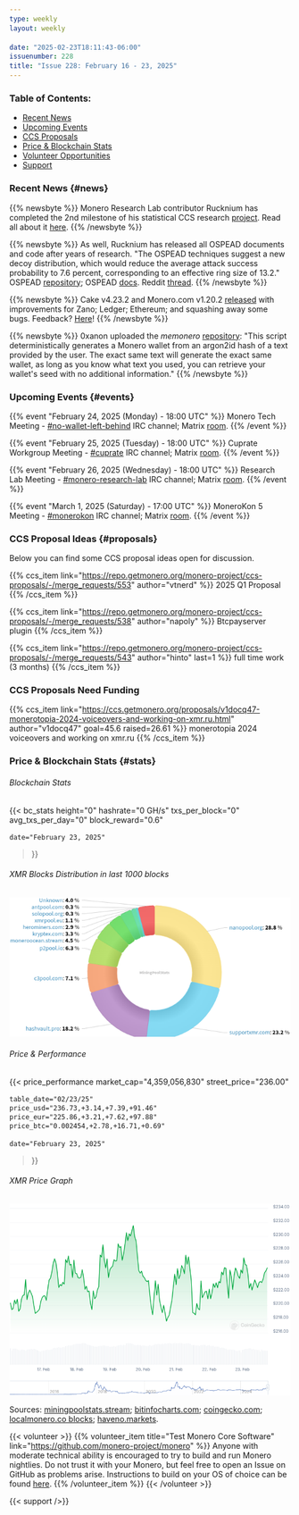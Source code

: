 ```yaml
---
type: weekly
layout: weekly

date: "2025-02-23T18:11:43-06:00"
issuenumber: 228
title: "Issue 228: February 16 - 23, 2025"
---
```


### Table of Contents:

- [Recent News](#news)
- [Upcoming Events](#events)
- [CCS Proposals](#proposals)
- [Price & Blockchain Stats](#stats)
- [Volunteer Opportunities](#volunteer)
- [Support](#support)

### Recent News {#news}

{{% newsbyte %}}
Monero Research Lab contributor Rucknium has completed the 2nd milestone of his statistical CCS research [project](https://ccs.getmonero.org/proposals/Rucknium-Statistical-Research.html). Read all about it [here](https://repo.getmonero.org/monero-project/ccs-proposals/-/merge_requests/439#note_28789).
{{% /newsbyte %}}

{{% newsbyte %}}
As well, Rucknium has released all OSPEAD documents and code after years of research. "The OSPEAD techniques suggest a new decoy distribution, which would reduce the average attack success probability to 7.6 percent, corresponding to an effective ring size of 13.2." OSPEAD [repository](https://github.com/Rucknium/OSPEAD); OSPEAD [docs](https://rucknium.github.io/OSPEAD/CCS-milestone-2/OSPEAD-docs/_book/). Reddit [thread](https://redlib.zaggy.nl/r/Monero/comments/1ivnef8/rucknium_has_published_ospead_findings_showing/).
{{% /newsbyte %}}

{{% newsbyte %}}
Cake v4.23.2 and Monero.com v1.20.2 [released](https://github.com/cake-tech/cake_wallet/releases/tag/v4.23.2) with improvements for Zano; Ledger; Ethereum; and squashing away some bugs. Feedback? [Here](https://forum.cakewallet.com/)!
{{% /newsbyte %}}

{{% newsbyte %}}
0xanon uploaded the _memonero_ [repository](https://codeberg.org/0xanon/memonero): "This script deterministically generates a Monero wallet from an argon2id hash of a text provided by the user. The exact same text will generate the exact same wallet, as long as you know what text you used, you can retrieve your wallet's seed with no additional information."
{{% /newsbyte %}}

### Upcoming Events {#events}

{{% event "February 24, 2025 (Monday) - 18:00 UTC" %}}
Monero Tech Meeting - [#no-wallet-left-behind](irc://irc.libera.chat/#no-wallet-left-behind) IRC channel; Matrix [room](https://matrix.to/#/#no-wallet-left-behind:monero.social).
{{% /event %}}

{{% event "February 25, 2025 (Tuesday) - 18:00 UTC" %}}
Cuprate Workgroup Meeting - [#cuprate](irc://irc.libera.chat/#cuprate) IRC channel; Matrix [room](https://matrix.to/#/#cuprate:monero.social).
{{% /event %}}

{{% event "February 26, 2025 (Wednesday) - 18:00 UTC" %}}
Research Lab Meeting - [#monero-research-lab](irc://irc.libera.chat/#monero-research-lab) IRC channel; Matrix [room](https://matrix.to/#/#monero-research-lab:monero.social).
{{% /event %}}

{{% event "March 1, 2025 (Saturday) - 17:00 UTC" %}}
MoneroKon 5 Meeting - [#monerokon](irc://irc.libera.chat/#monerokon) IRC channel; Matrix [room](https://matrix.to/#/#monerokon:matrix.org).
{{% /event %}}

### CCS Proposal Ideas {#proposals}

Below you can find some CCS proposal ideas open for discussion.

{{% ccs_item link="https://repo.getmonero.org/monero-project/ccs-proposals/-/merge_requests/553" author="vtnerd" %}}
2025 Q1 Proposal
{{% /ccs_item %}}

{{% ccs_item link="https://repo.getmonero.org/monero-project/ccs-proposals/-/merge_requests/538" author="napoly" %}}
Btcpayserver plugin
{{% /ccs_item %}}

{{% ccs_item link="https://repo.getmonero.org/monero-project/ccs-proposals/-/merge_requests/543" author="hinto" last=1 %}}
full time work (3 months)
{{% /ccs_item %}}

### CCS Proposals Need Funding

{{% ccs_item link="https://ccs.getmonero.org/proposals/v1docq47-monerotopia-2024-voiceovers-and-working-on-xmr.ru.html" author="v1docq47" goal=45.6 raised=26.61 %}}
monerotopia 2024 voiceovers and working on xmr.ru
{{% /ccs_item %}}

### Price & Blockchain Stats {#stats}

###### Blockchain Stats

{{< bc_stats
	height="0"
	hashrate="0 GH/s"
	txs_per_block="0"
	avg_txs_per_day="0"
	block_reward="0.6"

	date="February 23, 2025"
>}}

###### XMR Blocks Distribution in last 1000 blocks

![Hashrate Pool Distribution Pie Chart](./hash.png)

###### Price & Performance

{{< price_performance
	market_cap="4,359,056,830"
	street_price="236.00"

	table_date="02/23/25"
	price_usd="236.73,+3.14,+7.39,+91.46"
	price_eur="225.86,+3.21,+7.62,+97.88"
	price_btc="0.002454,+2.78,+16.71,+0.69"

	date="February 23, 2025"
>}}

###### XMR Price Graph

![XMR Price Graph](./price.png)

Sources: [miningpoolstats.stream](https://miningpoolstats.stream/monero); [bitinfocharts.com](https://bitinfocharts.com/monero/); [coingecko.com](https://www.coingecko.com/en/coins/monero); [localmonero.co blocks](https://localmonero.co/blocks); [haveno.markets](https://haveno.markets/).

{{< volunteer >}}
{{% volunteer_item title="Test Monero Core Software" link="https://github.com/monero-project/monero" %}}
Anyone with moderate technical ability is encouraged to try to build and run Monero nightlies. Do not trust it with your Monero, but feel free to open an Issue on GitHub as problems arise. Instructions to build on your OS of choice can be found [here](https://github.com/monero-project/monero#compiling-monero-from-source). 
{{% /volunteer_item %}}
{{< /volunteer >}}

{{< support />}}

